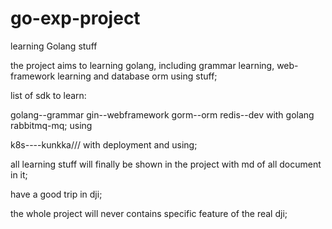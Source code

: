 # go-exp-project
learning Golang stuff


the project aims to learning golang, including grammar learning, web-framework learning and database orm using stuff;

list of sdk to learn:

golang--grammar
gin--webframework
gorm--orm
redis--dev with golang
rabbitmq-mq; using

k8s----kunkka/// with deployment and using;

all learning stuff will finally be shown in the project with md of all document in it;

have a good trip in dji;

the whole project will never contains specific feature of the real dji;